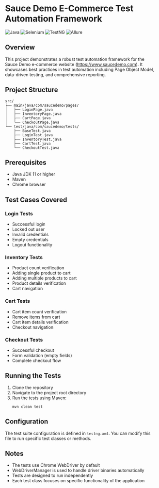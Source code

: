 # Sauce Demo E-Commerce Test Automation Framework

![Java](https://img.shields.io/badge/Java-11-red)
![Selenium](https://img.shields.io/badge/Selenium-4.10.0-green)
![TestNG](https://img.shields.io/badge/TestNG-7.7.1-orange)
![Allure](https://img.shields.io/badge/Allure-2.23.0-blue)

## Overview
This project demonstrates a robust test automation framework for the Sauce Demo e-commerce website (https://www.saucedemo.com). It showcases best practices in test automation including Page Object Model, data-driven testing, and comprehensive reporting.

## Project Structure

```
src/
├── main/java/com/saucedemo/pages/
│   ├── LoginPage.java
│   ├── InventoryPage.java
│   ├── CartPage.java
│   └── CheckoutPage.java
└── test/java/com/saucedemo/tests/
    ├── BaseTest.java
    ├── LoginTest.java
    ├── InventoryTest.java
    ├── CartTest.java
    └── CheckoutTest.java
```

## Prerequisites

- Java JDK 11 or higher
- Maven
- Chrome browser

## Test Cases Covered

### Login Tests
- Successful login
- Locked out user
- Invalid credentials
- Empty credentials
- Logout functionality

### Inventory Tests
- Product count verification
- Adding single product to cart
- Adding multiple products to cart
- Product details verification
- Cart navigation

### Cart Tests
- Cart item count verification
- Remove items from cart
- Cart item details verification
- Checkout navigation

### Checkout Tests
- Successful checkout
- Form validation (empty fields)
- Complete checkout flow

## Running the Tests

1. Clone the repository
2. Navigate to the project root directory
3. Run the tests using Maven:
   ```
   mvn clean test
   ```

## Configuration

The test suite configuration is defined in `testng.xml`. You can modify this file to run specific test classes or methods.

## Notes

- The tests use Chrome WebDriver by default
- WebDriverManager is used to handle driver binaries automatically
- Tests are designed to run independently
- Each test class focuses on specific functionality of the application
